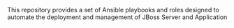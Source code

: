 This repository provides a set of Ansible playbooks and roles designed to automate the deployment and management of JBoss Server and Application


